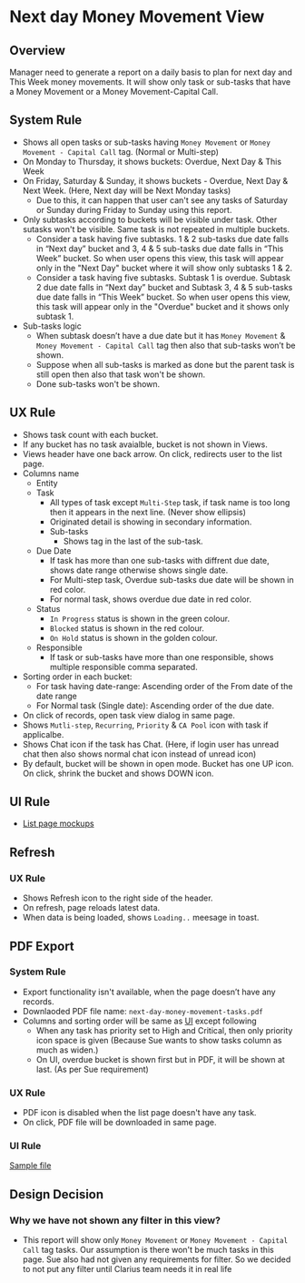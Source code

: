 # Next day Money Movement View

## Overview

Manager need to generate a report on a daily basis to plan for next day and This Week money movements. It will show only task or sub-tasks that have a Money Movement or a Money Movement-Capital Call.


## System Rule
- Shows all open tasks or sub-tasks having `Money Movement` or `Money Movement - Capital Call` tag. (Normal or Multi-step)
- On Monday to Thursday, it shows buckets: Overdue, Next Day & This Week
- On Friday, Saturday & Sunday, it shows buckets - Overdue, Next Day & Next Week. (Here, Next day will be Next Monday tasks) 
    - Due to this, it can happen that user can't see any tasks of Saturday or Sunday during Friday to Sunday using this report.
- Only subtasks according to buckets will be visible under task. Other sutasks won't be visible. Same task is not repeated in multiple buckets. 
    - Consider a task having five subtasks. 1 & 2 sub-tasks due date falls in “Next day” bucket and 3, 4 & 5 sub-tasks due date falls in “This Week” bucket. So when user opens this view, this task will appear only in the "Next Day" bucket where it will show only subtasks 1 & 2. 
    - Consider a task having five subtasks. Subtask 1 is overdue. Subtask 2 due date falls in “Next day” bucket and Subtask 3, 4 & 5 sub-tasks due date falls in “This Week” bucket. So when user opens this view, this task will appear only in the "Overdue" bucket and it shows only subtask 1. 
- Sub-tasks logic
    - When subtask doesn’t have a due date but it has `Money Movement` & `Money Movement - Capital Call` tag then also that sub-tasks won’t be shown. 
    - Suppose when all sub-tasks is marked as done but the parent task is still open then also that task won't be shown.
    - Done sub-tasks won't be shown.

## UX Rule
- Shows task count with each bucket.
- If any bucket has no task avaialble, bucket is not shown in Views.
- Views header have one back arrow. On click, redirects user to the list page.
- Columns name
    - Entity
    - Task
        - All types of task except `Multi-Step` task, if task name is too long then it appears in the next line. (Never show ellipsis)
        - Originated detail is showing in secondary information.
        - Sub-tasks
            - Shows tag in the last of the sub-task.         
    - Due Date
        - If task has more than one sub-tasks with diffrent due date, shows date range otherwise shows single date.
        - For Multi-step task, Overdue sub-tasks due date will be shown in red color.
        - For normal task, shows overdue due date in red color.
    - Status
        - `In Progress` status is shown in the green colour.
        - `Blocked` status is shown in the red colour.
        - `On Hold` status is shown in the golden colour.
    - Responsible
        - If task or sub-tasks have more than one responsible, shows multiple responsible comma separated.
- Sorting order in each bucket: 
    - For task having date-range: Ascending order of the From date of the date range
    - For Normal task (Single date): Ascending order of the due date.
- On click of records, open task view dialog in same page.
- Shows `Mutli-step`, `Recurring`, `Priority` & `CA Pool` icon with task if applicalbe.
- Shows Chat icon if the task has Chat. (Here, if login user has unread chat then also shows normal chat icon instead of unread icon)
- By default, bucket will be shown in open mode. Bucket has one UP icon. On click, shrink the bucket and shows DOWN icon. 

## UI Rule
- [List page mockups](https://drive.google.com/file/d/1MZ53nfVWUImk1jGaygD0Lu_ddJz9l0af/view?usp=drive_link)


## Refresh

### UX Rule
- Shows Refresh icon to the right side of the header.
- On refresh, page reloads latest data.
- When data is being loaded, shows `Loading..` meesage in toast.


## PDF Export

### System Rule
- Export functionality isn't available, when the page doesn’t have any records.
- Downlaoded PDF file name: `next-day-money-movement-tasks.pdf`
- Columns and sorting order will be same as [UI](#ux-rule) except following
    - When any task has priority set to High and Critical, then only priority icon space is given (Because Sue wants to show tasks column as much as widen.)
    - On UI, overdue bucket is shown first but in PDF, it will be shown at last. (As per Sue requirement)

### UX Rule
- PDF icon is disabled when the list page doesn't have any task.
- On click, PDF file will be downloaded in same page.

### UI Rule
[Sample file](https://drive.google.com/file/d/1HjLIbZDDCKwzZfbc3I6_lPAUQtThLgXW/view?usp=drive_link)



## Design Decision

### Why we have not shown any filter in this view?
- This report will show only `Money Movement` or `Money Movement - Capital Call` tag tasks. Our assumption is there won't be much tasks in this page. Sue also had not given any requirements for filter. So we decided to not put any filter until Clarius team needs it in real life
